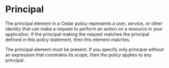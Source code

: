 # Principal

The principal element in a Cedar policy represents a user, service, or other identity
that can make a request to perform an action on a resource in your application. If the
principal making the request matches the principal defined in this policy statement,
then this element matches.

The principal element must be present. If you specify only principal without an expression
that constrains its scope, then the policy applies to any principal.
